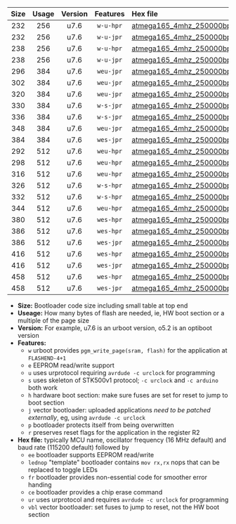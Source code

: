 |Size|Usage|Version|Features|Hex file|
|:-:|:-:|:-:|:-:|:--|
|232|256|u7.6|`w-u-hpr`|[atmega165_4mhz_250000bps_ur.hex](https://raw.githubusercontent.com/stefanrueger/urboot/main//atmega165_4mhz_250000bps_ur.hex)|
|232|256|u7.6|`w-u-jpr`|[atmega165_4mhz_250000bps_ur_vbl.hex](https://raw.githubusercontent.com/stefanrueger/urboot/main//atmega165_4mhz_250000bps_ur_vbl.hex)|
|238|256|u7.6|`w-u-hpr`|[atmega165_4mhz_250000bps_lednop_ur.hex](https://raw.githubusercontent.com/stefanrueger/urboot/main//atmega165_4mhz_250000bps_lednop_ur.hex)|
|238|256|u7.6|`w-u-jpr`|[atmega165_4mhz_250000bps_lednop_ur_vbl.hex](https://raw.githubusercontent.com/stefanrueger/urboot/main//atmega165_4mhz_250000bps_lednop_ur_vbl.hex)|
|296|384|u7.6|`weu-jpr`|[atmega165_4mhz_250000bps_ee_ur_vbl.hex](https://raw.githubusercontent.com/stefanrueger/urboot/main//atmega165_4mhz_250000bps_ee_ur_vbl.hex)|
|302|384|u7.6|`weu-jpr`|[atmega165_4mhz_250000bps_ee_lednop_ur_vbl.hex](https://raw.githubusercontent.com/stefanrueger/urboot/main//atmega165_4mhz_250000bps_ee_lednop_ur_vbl.hex)|
|320|384|u7.6|`weu-jpr`|[atmega165_4mhz_250000bps_ee_lednop_fr_ur_vbl.hex](https://raw.githubusercontent.com/stefanrueger/urboot/main//atmega165_4mhz_250000bps_ee_lednop_fr_ur_vbl.hex)|
|330|384|u7.6|`w-s-jpr`|[atmega165_4mhz_250000bps_vbl.hex](https://raw.githubusercontent.com/stefanrueger/urboot/main//atmega165_4mhz_250000bps_vbl.hex)|
|336|384|u7.6|`w-s-jpr`|[atmega165_4mhz_250000bps_lednop_vbl.hex](https://raw.githubusercontent.com/stefanrueger/urboot/main//atmega165_4mhz_250000bps_lednop_vbl.hex)|
|348|384|u7.6|`weu-jpr`|[atmega165_4mhz_250000bps_ee_lednop_fr_ce_ur_vbl.hex](https://raw.githubusercontent.com/stefanrueger/urboot/main//atmega165_4mhz_250000bps_ee_lednop_fr_ce_ur_vbl.hex)|
|384|384|u7.6|`wes-jpr`|[atmega165_4mhz_250000bps_ee_vbl.hex](https://raw.githubusercontent.com/stefanrueger/urboot/main//atmega165_4mhz_250000bps_ee_vbl.hex)|
|292|512|u7.6|`weu-hpr`|[atmega165_4mhz_250000bps_ee_ur.hex](https://raw.githubusercontent.com/stefanrueger/urboot/main//atmega165_4mhz_250000bps_ee_ur.hex)|
|298|512|u7.6|`weu-hpr`|[atmega165_4mhz_250000bps_ee_lednop_ur.hex](https://raw.githubusercontent.com/stefanrueger/urboot/main//atmega165_4mhz_250000bps_ee_lednop_ur.hex)|
|316|512|u7.6|`weu-hpr`|[atmega165_4mhz_250000bps_ee_lednop_fr_ur.hex](https://raw.githubusercontent.com/stefanrueger/urboot/main//atmega165_4mhz_250000bps_ee_lednop_fr_ur.hex)|
|326|512|u7.6|`w-s-hpr`|[atmega165_4mhz_250000bps.hex](https://raw.githubusercontent.com/stefanrueger/urboot/main//atmega165_4mhz_250000bps.hex)|
|332|512|u7.6|`w-s-hpr`|[atmega165_4mhz_250000bps_lednop.hex](https://raw.githubusercontent.com/stefanrueger/urboot/main//atmega165_4mhz_250000bps_lednop.hex)|
|344|512|u7.6|`weu-hpr`|[atmega165_4mhz_250000bps_ee_lednop_fr_ce_ur.hex](https://raw.githubusercontent.com/stefanrueger/urboot/main//atmega165_4mhz_250000bps_ee_lednop_fr_ce_ur.hex)|
|380|512|u7.6|`wes-hpr`|[atmega165_4mhz_250000bps_ee.hex](https://raw.githubusercontent.com/stefanrueger/urboot/main//atmega165_4mhz_250000bps_ee.hex)|
|386|512|u7.6|`wes-hpr`|[atmega165_4mhz_250000bps_ee_lednop.hex](https://raw.githubusercontent.com/stefanrueger/urboot/main//atmega165_4mhz_250000bps_ee_lednop.hex)|
|386|512|u7.6|`wes-jpr`|[atmega165_4mhz_250000bps_ee_lednop_vbl.hex](https://raw.githubusercontent.com/stefanrueger/urboot/main//atmega165_4mhz_250000bps_ee_lednop_vbl.hex)|
|416|512|u7.6|`wes-hpr`|[atmega165_4mhz_250000bps_ee_lednop_fr.hex](https://raw.githubusercontent.com/stefanrueger/urboot/main//atmega165_4mhz_250000bps_ee_lednop_fr.hex)|
|416|512|u7.6|`wes-jpr`|[atmega165_4mhz_250000bps_ee_lednop_fr_vbl.hex](https://raw.githubusercontent.com/stefanrueger/urboot/main//atmega165_4mhz_250000bps_ee_lednop_fr_vbl.hex)|
|458|512|u7.6|`wes-hpr`|[atmega165_4mhz_250000bps_ee_lednop_fr_ce.hex](https://raw.githubusercontent.com/stefanrueger/urboot/main//atmega165_4mhz_250000bps_ee_lednop_fr_ce.hex)|
|458|512|u7.6|`wes-jpr`|[atmega165_4mhz_250000bps_ee_lednop_fr_ce_vbl.hex](https://raw.githubusercontent.com/stefanrueger/urboot/main//atmega165_4mhz_250000bps_ee_lednop_fr_ce_vbl.hex)|

- **Size:** Bootloader code size including small table at top end
- **Useage:** How many bytes of flash are needed, ie, HW boot section or a multiple of the page size
- **Version:** For example, u7.6 is an urboot version, o5.2 is an optiboot version
- **Features:**
  + `w` urboot provides `pgm_write_page(sram, flash)` for the application at `FLASHEND-4+1`
  + `e` EEPROM read/write support
  + `u` uses urprotocol requiring `avrdude -c urclock` for programming
  + `s` uses skeleton of STK500v1 protocol; `-c urclock` and `-c arduino` both work
  + `h` hardware boot section: make sure fuses are set for reset to jump to boot section
  + `j` vector bootloader: uploaded applications *need to be patched externally*, eg, using `avrdude -c urclock`
  + `p` bootloader protects itself from being overwritten
  + `r` preserves reset flags for the application in the register R2
- **Hex file:** typically MCU name, oscillator frequency (16 MHz default) and baud rate (115200 default) followed by
  + `ee` bootloader supports EEPROM read/write
  + `lednop` "template" bootloader contains `mov rx,rx` nops that can be replaced to toggle LEDs
  + `fr` bootloader provides non-essential code for smoother error handing
  + `ce` bootloader provides a chip erase command
  + `ur` uses urprotocol and requires `avrdude -c urclock` for programming
  + `vbl` vector bootloader: set fuses to jump to reset, not the HW boot section
